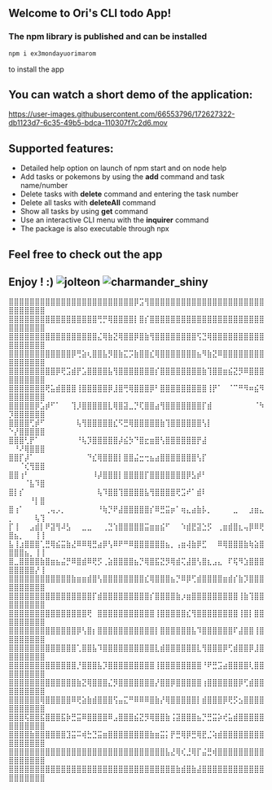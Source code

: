 ## Welcome to Ori's CLI todo App!
### The npm library is published and can be installed
```bash
npm i ex3mondayuorimarom 
```
to install the app
## You can watch a short demo of the application:

https://user-images.githubusercontent.com/66553796/172627322-db1123d7-6c35-49b5-bdca-110307f7c2d6.mov

## Supported features:
* Detailed help option on launch of npm start and on node help <command>
* Add tasks or pokemons by using the **add** command and task name/number
* Delete tasks with **delete** command and entering the task number
* Delete all tasks with **deleteAll** command
* Show all tasks by using **get** command
* Use an interactive CLI menu with the **inquirer** command
* The package is also executable through npx

## Feel free to check out the app
## Enjoy ! :) ![jolteon](https://user-images.githubusercontent.com/66553796/172628945-30cb3359-cb46-4d60-a3a7-71a19071a542.gif)  ![charmander_shiny](https://user-images.githubusercontent.com/66553796/172628804-8b4dc620-e982-4ef7-be31-64d97fcebb93.gif)








⣿⣿⣿⣿⣿⣿⣿⣿⣿⣿⣿⣿⣿⣿⣿⣿⣿⣿⣿⣿⣿⣿⣿⣿⡿⣩⢻⣿⣿⣿⣿⣿⣿⣿⣿⣿⣿⣿⣿⣿⣿⣿⣿⣿⣿⣿⣿⣿⣿⣿⣿⣿⣿⣿⣿⣿
⣿⣿⣿⣿⣿⣿⣿⣿⣿⣿⣿⣿⣿⣿⣿⣿⣿⢛⡛⢿⣿⣿⣿⣿⡇⣿⡎⣿⣿⣿⣿⣿⣿⣿⣿⣿⣿⣿⣿⣿⣿⣿⣿⣿⣿⣿⣿⣿⣿⣿⣿⣿⣿⣿⣿⣿
⣿⣿⣿⣿⣿⣿⣿⣿⣿⣿⣿⣿⣿⣿⣿⣿⣿⣌⢿⣷⣝⢿⣿⣿⡿⣿⣷⢻⣿⣿⣿⣿⣿⣿⣿⣿⢫⣙⢿⣿⣿⣿⣿⣿⣿⣿⣿⣿⣿⣿⣿⣿⣿⣿⣿⣿
⣿⣿⣿⣿⣿⣿⣿⣿⣿⣿⣿⣿⡿⢛⣵⢆⣿⣿⣧⡻⣿⣷⣍⡩⣷⣿⣿⣎⢿⣿⣿⣿⣿⣿⣿⣿⣦⠻⣷⣝⠿⣿⣿⣿⣿⣿⣿⣿⣿⣿⣿⣿⣿⣿⣿⣿
⣿⣿⣿⣿⣿⣿⣿⣿⣿⡿⢟⣩⣾⡟⣡⣿⣿⣿⣿⣧⢻⣿⣿⣿⣿⣿⣿⣿⡎⣿⣿⣿⣿⣿⣿⣿⣿⣷⢹⣿⣿⣶⣮⣝⡻⠿⣿⣿⣿⣿⣿⣿⣿⣿⣿⣿
⣿⣿⣿⣿⣿⣿⣿⢟⣥⣾⣿⣿⣿⢸⣿⣿⣿⣿⣿⡿⣸⣿⢛⢿⣿⣿⣿⡿⠃⣿⣿⣿⣿⣿⣿⣿⣿⣿⢸⡟⠁⠀⠈⠉⠛⠻⠶⣮⠻⣿⣿⣿⣿⣿⣿⣿
⣿⣿⣿⣿⣿⡿⣡⡾⠋⠁⠀⠀⢹⡸⣿⣿⣿⣿⣿⣇⢿⣿⣽⣀⡙⢏⣿⣿⣴⢻⣿⣿⣿⣿⣿⣿⣿⡏⣾⠀⠀⠀⠀⠀⠀⠀⠀⠈⠳⡹⣿⣿⣿⣿⣿⣿
⣿⣿⣿⣿⢋⡾⠋⠀⠀⠀⠀⠀⠀⢧⢻⣿⣿⣿⣿⣿⣎⠫⣛⢿⣿⣿⣿⣿⣿⣷⢹⣿⣿⣿⣿⣿⣿⢣⡇⠀⠀⠀⠀⠀⠀⠀⠀⠀⠀⠑⡜⣿⣿⣿⣿⣿
⣿⣿⣿⢃⡟⠁⠀⠀⠀⠀⠀⠀⠀⠘⢧⡹⣿⣿⣿⣿⣿⡼⣮⡳⠙⣿⣖⣶⣿⢣⣿⣿⣿⣿⣿⣿⡟⣼⠀⠀⠀⠀⠀⠀⠀⠀⠀⠀⠀⠀⠘⠜⢿⣿⣿⣿
⣿⣿⡏⡼⠁⠀⠀⠀⠀⠀⠀⠀⠀⠀⠀⠙⣎⢿⣿⣿⣿⡇⣿⣿⣬⣒⢒⣦⣴⣿⣿⣿⣿⣿⣿⣿⢣⡏⠀⠀⠀⠀⠀⠀⠀⠀⠀⠀⠀⠀⠀⠈⢎⢻⣿⣿
⣿⣿⢰⠃⠀⠀⠀⠀⠀⠀⠀⠀⠀⠀⠀⠀⠸⡼⣿⣿⣿⡇⣿⣿⣿⣿⡏⣿⣿⣿⣿⣿⣿⣿⡿⣣⡾⠃⠀⠀⠀⠀⠀⠀⠀⠀⠀⠀⠀⠀⠀⠀⠈⣧⠹⣿
⣿⡇⡎⠀⠀⠀⠀⠀⠀⠀⠀⠀⠀⠀⠀⠀⠀⢧⠹⣿⣿⢹⣿⣿⣿⣿⣧⢻⣿⣿⣿⣿⢟⣩⠞⠁⣾⠇⠀⠀⠀⠀⠀⠀⠀⠀⠀⠀⠀⠀⠀⠀⠀⠘⡇⣿
⣿⢰⠁⠀⠀⠀⠀⢀⢤⡠⡀⠀⠀⠀⠀⠀⠀⠘⢷⡙⠟⣼⣿⣿⣿⣿⣿⡎⠿⣛⣭⡶⠁⢶⣄⣴⣷⡧⡀⠀⠀⠀⠀⣀⠀⠀⣰⣶⣄⡀⠀⠀⠀⠀⢧⢹
⡏⢸⠀⠀⣠⣾⡇⠟⣽⢻⠼⣣⠀⠀⣀⣀⠀⠀⢀⣙⢱⣿⣿⣿⣿⣿⣭⣶⣶⣮⠋⠀⠀⠱⣾⣟⣽⣑⡫⠀⢀⣶⣾⣿⣆⢤⡿⠿⢟⣿⣦⡀⠀⠀⢸⢸
⣧⢸⣰⣿⣿⣿⢁⣛⢿⣮⣭⣷⣜⠿⠿⢿⣛⣴⡿⢣⠿⠟⠛⠿⣿⣿⣿⣿⣿⣿⣦⡀⢠⣶⢼⣷⡿⣋⠀⠀⠿⢿⣿⣿⣿⣷⢷⣵⣿⣿⣿⣿⣦⡀⢸⢸
⣿⣀⣿⣿⣿⣿⣷⣿⣶⣦⣬⡛⠿⣿⣾⠿⢟⡫⢀⣵⣿⣿⣿⣿⣦⡙⢿⣿⣯⣝⡻⢿⣾⢍⣼⣿⢣⣿⣆⣠⣄⠀⠏⢯⠻⣱⣿⣿⣿⣿⣿⣿⣿⣿⡜⢸
⣿⣿⣿⣿⣿⣿⣿⣿⣿⣿⣿⣿⣷⣶⣶⣾⣿⢣⣿⣿⣿⣿⣿⣿⣿⣿⣎⢿⣿⣿⣿⣦⡙⠿⡿⢋⣾⣿⣿⣿⣿⣶⣾⡎⣷⡹⣿⣿⣿⣿⣿⣿⣿⣿⣿⣿
⣿⣿⣿⣿⣿⣿⣿⣿⣿⣿⣿⣿⣿⣿⣿⣿⡏⣾⣿⣿⣿⣿⣿⣿⣿⣿⣿⡎⣿⣿⣿⣿⣷⡰⣶⣿⣿⣿⣿⣿⣿⣿⣿⣿⢸⣷⢹⣿⣿⣿⣿⣿⣿⣿⣿⣿
⣿⣿⣿⣿⣿⣿⣿⣿⣿⣿⣿⣿⣿⣿⣿⢟⠀⣿⣿⣿⣿⣿⣿⣿⣿⣿⣿⣿⢸⣿⣿⣿⣿⣿⣎⢻⣿⣿⣿⣿⣿⣿⣿⣿⢸⣿⡇⣿⣿⣿⣿⣿⣿⣿⣿⣿
⣿⣿⣿⣿⣿⣿⣿⣿⣿⣿⣿⣿⣿⡿⢣⣿⡆⣿⣿⣿⣿⣿⣿⣿⣿⣿⣿⣿⡇⣿⣿⣿⣿⣿⣿⣧⠹⣿⣿⣿⣿⣿⣿⠏⣼⣿⣿⢸⣿⣿⣿⣿⣿⣿⣿⣿
⣿⣿⣿⣿⣿⣿⣿⣿⣿⣿⣿⣿⣿⢁⣿⣿⣧⠹⣿⣿⣿⣿⣿⣿⣿⣿⣿⣿⣇⣾⣿⣿⣿⣿⣿⣿⣇⢻⣿⣿⣿⡿⢋⣾⣿⣿⡿⣸⣿⣿⣿⣿⣿⣿⣿⣿
⣿⣿⣿⣿⣿⣿⣿⣿⣿⣿⣿⣿⣿⡘⣿⣿⣿⣧⡹⣿⣿⣿⣿⣿⣿⣿⣿⣿⢸⣿⣿⣿⣿⣿⣿⣿⣿⠘⠟⣛⣩⣴⣿⣿⣿⣿⢇⣿⣿⣿⣿⣿⣿⣿⣿⣿
⣿⣿⣿⣿⣿⣿⣿⣿⣿⣿⣿⣿⣿⣷⣝⢿⣿⣿⣿⣌⡻⣿⣿⣿⣿⣿⣿⣿⡜⣿⣿⡿⣿⣿⣿⣿⣿⢰⣿⣿⣿⣿⣿⣿⡿⢋⣾⣿⣿⣿⣿⣿⣿⣿⣿⣿
⣿⣿⣿⣿⣿⣿⢿⣿⣿⣿⣿⣿⠿⢟⣵⣷⣾⣿⣿⣿⢫⣤⣍⠛⠿⠿⠿⣿⣷⡜⢿⣿⣿⣿⣿⣿⡇⣾⣿⣿⣿⡿⢟⡫⣢⣿⣿⣿⣿⣿⣿⣿⣿⣿⣿⣿
⣿⣿⣿⢯⣿⣿⣯⣿⣿⣿⣯⡷⣛⣭⠿⣿⣿⣿⣿⠿⣠⣿⣿⣿⣮⣝⡻⢿⣿⣿⣷⢨⣽⣿⣿⣿⣦⡙⣛⣭⡵⢞⣥⣾⣿⣿⣿⣿⣿⣿⣿⣿⣿⣿⣿⣿
⣿⣿⣿⣿⣷⣿⣿⣿⣿⣿⣿⣹⣭⠭⢾⣓⣙⣭⣶⣿⣿⣿⣿⣿⣿⣿⣿⣷⣶⣭⡅⡟⣛⢿⡿⣛⢿⣟⣈⢵⣾⣿⣿⣿⣿⣿⣿⣿⣿⣿⣿⣿⣿⣿⣿⣿
⣿⣿⣿⣿⣿⣿⣿⣿⣿⣿⣿⣿⣿⣿⣿⣿⣿⣿⣿⣿⣿⣿⣿⣿⣿⣿⣿⣿⣿⣿⣧⣜⢿⢎⣘⢿⡏⣬⣛⢾⣿⣿⣿⣿⣿⣿⣿⣿⣿⣿⣿⣿⣿⣿⣿⣿
⣿⣿⣿⣿⣿⣿⣿⣿⣿⣿⣿⣿⣿⣿⣿⣿⣿⣿⣿⣿⣿⣿⣿⣿⣿⣿⣿⣿⣿⣿⣿⣿⣷⣾⣿⣷⣼⣿⣿⣿⣿⣿⣿⣿⣿⣿⣿⣿⣿⣿⣿⣿⣿⣿⣿⣿






